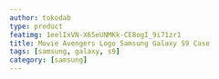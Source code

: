 ```yaml
---
author: tokodab
type: product
featimg: 1eelIxVN-X65eUNMKk-CE8ogI_9i71zr1
title: Movie Avengers Logo Samsung Galaxy S9 Case
tags: [samsung, galaxy, s9]
category: [samsung]
---
```

